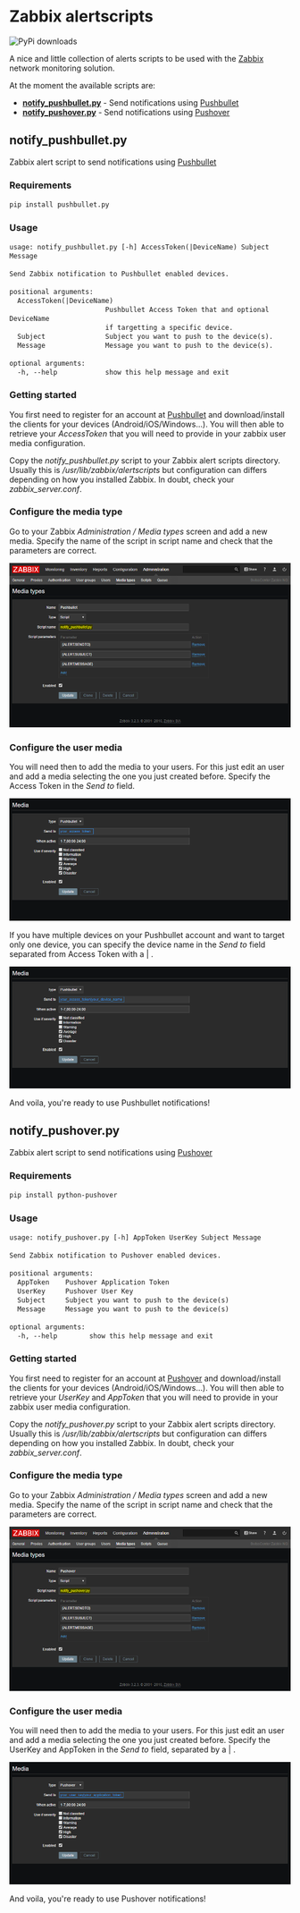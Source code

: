 # Zabbix alertscripts #

![PyPi downloads](https://img.shields.io/github/downloads/sriccio/zabbix-alertscripts/total.svg)

A nice and little collection of alerts scripts to be used with the [Zabbix](https://www.zabbix.com/) network monitoring solution.

At the moment the available scripts are:

* [**notify_pushbullet.py**](#pushbullet) - Send notifications using [Pushbullet](https://www.pushbullet.com/)
* [**notify_pushover.py**](#pushover) - Send notifications using [Pushover](https://www.pushover.net/)

<a name="pushbullet"></a>
## notify_pushbullet.py ##

Zabbix alert script to send notifications using [Pushbullet](https://www.pushbullet.com/)

### Requirements
```bash
pip install pushbullet.py
```
### Usage
```
usage: notify_pushbullet.py [-h] AccessToken(|DeviceName) Subject Message

Send Zabbix notification to Pushbullet enabled devices.

positional arguments:
  AccessToken(|DeviceName)
                        Pushbullet Access Token that and optional DeviceName
                        if targetting a specific device.
  Subject               Subject you want to push to the device(s).
  Message               Message you want to push to the device(s).

optional arguments:
  -h, --help            show this help message and exit
```
### Getting started
You first need to register for an account at [Pushbullet](https://www.pushbullet.com/) and download/install the clients for your devices (Android/iOS/Windows...).
You will then able to retrieve your *AccessToken* that you will need to provide in your zabbix user media configuration.

Copy the *notify_pushbullet.py* script to your Zabbix alert scripts directory. Usually this is */usr/lib/zabbix/alertscripts* but configuration can differs depending on how you installed Zabbix. In doubt, check your *zabbix_server.conf*.

### Configure the media type

Go to your Zabbix *Administration / Media types* screen and add a new media.
Specify the name of the script in script name and check that the parameters are correct.

![Configuration screen](https://raw.githubusercontent.com/sriccio/resources/master/images/zabbix-alertscripts/pushbullet_media.png)

### Configure the user media

You will need then to add the media to your users. For this just edit an user and add a media selecting the one you just created before.
Specify the Access Token in the *Send to* field.

![Configuration screen](https://raw.githubusercontent.com/sriccio/resources/master/images/zabbix-alertscripts/pushbullet_usermedia1.png)

If you have multiple devices on your Pushbullet account and want to target only one device, you can specify the device name in the *Send to* field separated from Access Token with a | .

![Configuration screen](https://raw.githubusercontent.com/sriccio/resources/master/images/zabbix-alertscripts/pushbullet_usermedia2.png)

And voila, you're ready to use Pushbullet notifications!

<a name="pushover"></a>
## notify_pushover.py ##

Zabbix alert script to send notifications using [Pushover](https://www.pushover.net/)

### Requirements
```bash
pip install python-pushover
```
### Usage
```
usage: notify_pushover.py [-h] AppToken UserKey Subject Message

Send Zabbix notification to Pushover enabled devices.

positional arguments:
  AppToken    Pushover Application Token
  UserKey     Pushover User Key
  Subject     Subject you want to push to the device(s)
  Message     Message you want to push to the device(s)
  
optional arguments:
  -h, --help        show this help message and exit
```
### Getting started
You first need to register for an account at [Pushover](https://www.pushover.net/) and download/install the clients for your devices (Android/iOS/Windows...).
You will then able to retrieve your *UserKey* and *AppToken* that you will need to provide in your zabbix user media configuration.

Copy the *notify_pushover.py* script to your Zabbix alert scripts directory. Usually this is */usr/lib/zabbix/alertscripts* but configuration can differs depending on how you installed Zabbix. In doubt, check your *zabbix_server.conf*.

### Configure the media type

Go to your Zabbix *Administration / Media types* screen and add a new media.
Specify the name of the script in script name and check that the parameters are correct.

![Configuration screen](https://raw.githubusercontent.com/sriccio/resources/master/images/zabbix-alertscripts/pushover_media.png)

### Configure the user media

You will need then to add the media to your users. For this just edit an user and add a media selecting the one you just created before.
Specify the UserKey and AppToken in the *Send to* field, separated by a | .

![Configuration screen](https://raw.githubusercontent.com/sriccio/resources/master/images/zabbix-alertscripts/pushover_user_media.png)

And voila, you're ready to use Pushover notifications!

